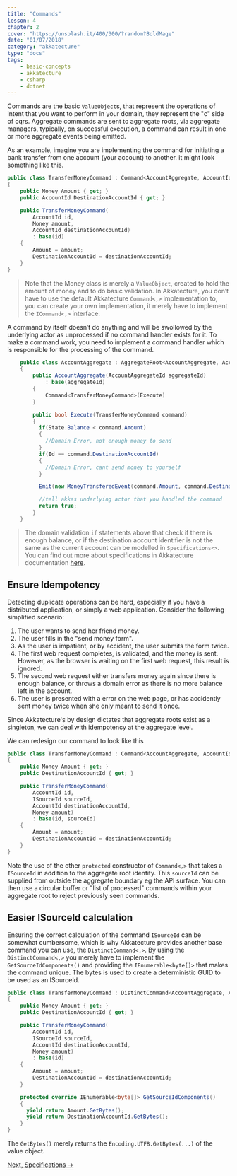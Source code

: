 ```yaml
---
title: "Commands"
lesson: 4
chapter: 2
cover: "https://unsplash.it/400/300/?random?BoldMage"
date: "01/07/2018"
category: "akkatecture"
type: "docs"
tags:
    - basic-concepts
    - akkatecture
    - csharp
    - dotnet
---
```


Commands are the basic `ValueObject`s, that represent the operations of intent that you want to perform in your domain, they represent the "c" side of cqrs. Aggregate commands are sent to aggregate roots, via aggregate managers, typically, on successful execution, a command can result in one or more aggregate events being emitted.

As an example, imagine you are implementing the command for initiating a bank transfer from one account (your account) to another. it might look something like this.

```csharp
public class TransferMoneyCommand : Command<AccountAggregate, AccountId>
{
    public Money Amount { get; }
    public AccountId DestinationAccountId { get; }

    public TransferMoneyCommand(
        AccountId id,
        Money amount,
        AccountId destinationAccountId)
        : base(id)
    {
        Amount = amount;
        DestinationAccountId = destinationAccountId;
    }
}
```

> Note that the Money class is merely a `ValueObject`, created to hold the amount of money and to do basic validation. In Akkatecture, you don’t have to use the default Akkatecture `Command<,>` implementation to, you can create your own implementation, it merely have to implement the `ICommand<,>` interface.

A command by itself doesn’t do anything and will be swollowed by the underlying actor as unprocessed if no command handler exists for it. To make a command work, you need to implement a command handler which is responsible for the processing of the command.

```csharp
    public class AccountAggregate : AggregateRoot<AccountAggregate, AccountAggregateId, AccountState>
    {
        public AccountAggregate(AccountAggregateId aggregateId)
            : base(aggregateId)
        {
            Command<TransferMoneyCommand>(Execute)
        }

        public bool Execute(TransferMoneyCommand command)
        {
          if(State.Balance < command.Amount)
          {
            //Domain Error, not enough money to send
          }
          if(Id == command.DestinationAccountId)
          {
            //Domain Error, cant send money to yourself
          }

          Emit(new MoneyTransferedEvent(command.Amount, command.DestinationAccountId));

          //tell akkas underlying actor that you handled the command
          return true;
        }
    }
```

> The domain validation `if` statements above that check if there is enough balance, or if the destination account identifier is not the same as the current account can be modelled in `Specifications<>`. You can find out more about specifications in Akkatecture documentation [here](/docs/specifications).

## Ensure Idempotency

Detecting duplicate operations can be hard, especially if you have a distributed application, or simply a web application. Consider the following simplified scenario:

1. The user wants to send her friend money.
2. The user fills in the "send money form".
3. As the user is impatient, or by accident, the user submits the form twice.
4. The first web request completes, is validated, and the money is sent. However, as the browser is waiting on the first web request, this result is ignored.
5. The second web request either transfers money again since there is enough balance, or  throws a domain error as there is no more balance left in the account.
6. The user is presented with a error on the web page, or has accidently sent money twice when she only meant to send it once.

Since Akkatecture's by design dictates that aggregate roots exist as a singleton, we can deal with idempotency at the aggregate level.

We can redesign our command to look like this

```csharp
public class TransferMoneyCommand : Command<AccountAggregate, AccountId>
{
    public Money Amount { get; }
    public DestinationAccountId { get; }

    public TransferMoneyCommand(
        AccountId id,
        ISourceId sourceId,
        AccountId destinationAccountId,
        Money amount)
        : base(id, sourceId)
    {
        Amount = amount;
        DestinationAccountId = destinationAccountId;
    }
}
```

Note the use of the other `protected` constructor of `Command<,>` that takes a `ISourceId` in addition to the aggregate root identity. This `sourceId` can be supplied from outside the aggregate boundary eg the API surface.
You can then use a circular buffer or "list of processed" commands within your aggregate root to reject previously seen commands.

## Easier ISourceId calculation
Ensuring the correct calculation of the command `ISourceId` can be somewhat cumbersome, which is why Akkatecture provides another base command you can use, the `DistinctCommand<,>`. By using the `DistinctCommand<,>` you merely have to implement the `GetSourceIdComponents()` and providing the `IEnumerable<byte[]>` that makes the command unique. The bytes is used to create a deterministic GUID to be used as an ISourceId.

```csharp
public class TransferMoneyCommand : DistinctCommand<AccountAggregate, AccountId>
{
    public Money Amount { get; }
    public DestinationAccountId { get; }

    public TransferMoneyCommand(
        AccountId id,
        ISourceId sourceId,
        AccountId destinationAccountId,
        Money amount)
        : base(id)
    {
        Amount = amount;
        DestinationAccountId = destinationAccountId;
    }

    protected override IEnumerable<byte[]> GetSourceIdComponents()
    {
      yield return Amount.GetBytes();
      yield return DestinationAccountId.GetBytes();
    }
}
```

The `GetBytes()` merely returns the `Encoding.UTF8.GetBytes(...)` of the value object.

[Next, Specifications →](/docs/specifications)